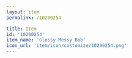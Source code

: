 ```yaml
---
layout: item
permalink: /10200254

title: Item
id: '10200254'
item_name: 'Glossy Messy Bob'
icon_url: 'item/icon/customize/10200254.png'
---
```

